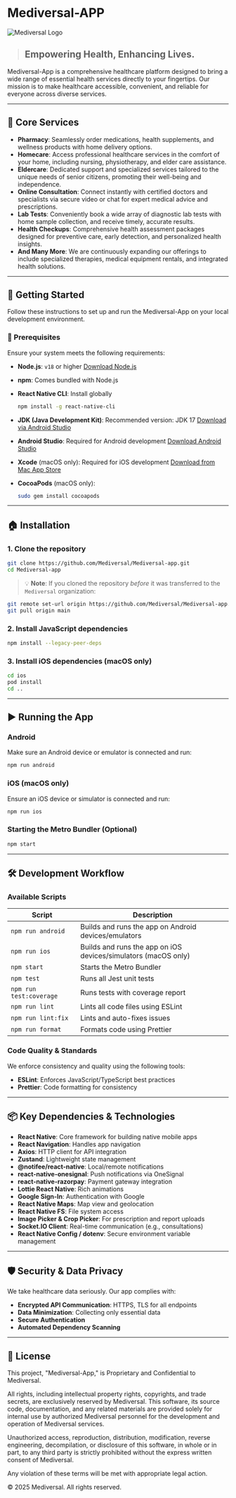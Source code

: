 # Mediversal-APP

![Mediversal Logo](https://www.mediversal.in/logo.png)

> ## Empowering Health, Enhancing Lives.

Mediversal-App is a comprehensive healthcare platform designed to bring a wide range of essential health services directly to your fingertips. Our mission is to make healthcare accessible, convenient, and reliable for everyone across diverse services.

---

## 🌟 Core Services

- **Pharmacy**: Seamlessly order medications, health supplements, and wellness products with home delivery options.
- **Homecare**: Access professional healthcare services in the comfort of your home, including nursing, physiotherapy, and elder care assistance.
- **Eldercare**: Dedicated support and specialized services tailored to the unique needs of senior citizens, promoting their well-being and independence.
- **Online Consultation**: Connect instantly with certified doctors and specialists via secure video or chat for expert medical advice and prescriptions.
- **Lab Tests**: Conveniently book a wide array of diagnostic lab tests with home sample collection, and receive timely, accurate results.
- **Health Checkups**: Comprehensive health assessment packages designed for preventive care, early detection, and personalized health insights.
- **And Many More**: We are continuously expanding our offerings to include specialized therapies, medical equipment rentals, and integrated health solutions.

---

## 🚀 Getting Started

Follow these instructions to set up and run the Mediversal-App on your local development environment.

### 🔧 Prerequisites

Ensure your system meets the following requirements:

- **Node.js**: `v18` or higher
  [Download Node.js](https://nodejs.org/en/download/current/)
- **npm**: Comes bundled with Node.js
- **React Native CLI**: Install globally

  ```bash
  npm install -g react-native-cli
  ```

- **JDK (Java Development Kit)**: Recommended version: JDK 17
  [Download via Android Studio](https://developer.android.com/studio)
- **Android Studio**: Required for Android development
  [Download Android Studio](https://developer.android.com/studio)
- **Xcode** (macOS only): Required for iOS development
  [Download from Mac App Store](https://apps.apple.com/us/app/xcode/id497799835?mt=12)
- **CocoaPods** (macOS only):

  ```bash
  sudo gem install cocoapods
  ```

---

## 🏠 Installation

### 1. Clone the repository

```bash
git clone https://github.com/Mediversal/Mediversal-app.git
cd Mediversal-app
```

> 💡 **Note**: If you cloned the repository _before_ it was transferred to the `Mediversal` organization:

```bash
git remote set-url origin https://github.com/Mediversal/Mediversal-app.git
git pull origin main
```

### 2. Install JavaScript dependencies

```bash
npm install --legacy-peer-deps
```

### 3. Install iOS dependencies (macOS only)

```bash
cd ios
pod install
cd ..
```

---

## ▶️ Running the App

### Android

Make sure an Android device or emulator is connected and run:

```bash
npm run android
```

### iOS (macOS only)

Ensure an iOS device or simulator is connected and run:

```bash
npm run ios
```

### Starting the Metro Bundler (Optional)

```bash
npm start
```

---

## 🛠️ Development Workflow

### Available Scripts

| Script                  | Description                                                    |
| ----------------------- | -------------------------------------------------------------- |
| `npm run android`       | Builds and runs the app on Android devices/emulators           |
| `npm run ios`           | Builds and runs the app on iOS devices/simulators (macOS only) |
| `npm start`             | Starts the Metro Bundler                                       |
| `npm test`              | Runs all Jest unit tests                                       |
| `npm run test:coverage` | Runs tests with coverage report                                |
| `npm run lint`          | Lints all code files using ESLint                              |
| `npm run lint:fix`      | Lints and auto-fixes issues                                    |
| `npm run format`        | Formats code using Prettier                                    |

### Code Quality & Standards

We enforce consistency and quality using the following tools:

- **ESLint**: Enforces JavaScript/TypeScript best practices
- **Prettier**: Code formatting for consistency

---

## 📦 Key Dependencies & Technologies

- **React Native**: Core framework for building native mobile apps
- **React Navigation**: Handles app navigation
- **Axios**: HTTP client for API integration
- **Zustand**: Lightweight state management
- **@notifee/react-native**: Local/remote notifications
- **react-native-onesignal**: Push notifications via OneSignal
- **react-native-razorpay**: Payment gateway integration
- **Lottie React Native**: Rich animations
- **Google Sign-In**: Authentication with Google
- **React Native Maps**: Map view and geolocation
- **React Native FS**: File system access
- **Image Picker & Crop Picker**: For prescription and report uploads
- **Socket.IO Client**: Real-time communication (e.g., consultations)
- **React Native Config / dotenv**: Secure environment variable management

---

## 🛡️ Security & Data Privacy

We take healthcare data seriously. Our app complies with:

- **Encrypted API Communication**: HTTPS, TLS for all endpoints
- **Data Minimization**: Collecting only essential data
- **Secure Authentication**
- **Automated Dependency Scanning**

---

## 📝 License

This project, "Mediversal-App," is Proprietary and Confidential to Mediversal.

All rights, including intellectual property rights, copyrights, and trade secrets, are exclusively reserved by Mediversal. This software, its source code, documentation, and any related materials are provided solely for internal use by authorized Mediversal personnel for the development and operation of Mediversal services.

Unauthorized access, reproduction, distribution, modification, reverse engineering, decompilation, or disclosure of this software, in whole or in part, to any third party is strictly prohibited without the express written consent of Mediversal.

Any violation of these terms will be met with appropriate legal action.

© 2025 Mediversal. All rights reserved.

